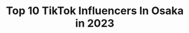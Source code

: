 ---
title: Top 10 TikTok Influencers In Osaka in 2023
description: >-
  Find top TikTok influencers in Osaka in 2023. Most popular hashtags: #osaka #japan #tiktok.
platform: TikTok
hits: 24
text_top: Discover the top-rated TikTok profiles on inBeat.
text_bottom: Our search engine has 24 TikTok influencers like this in Osaka, Japan for you to contact.
profiles:
  - username: "yuruyuru_08"
    fullname: >-
      ゆる．︎︎︎︎︎☺︎
    bio: >-
      LJK. Osaka. fanmark☞．︎︎☺︎
    location: "Japan"
    followers: 18500
    engagement: 1473
    commentsToLikes: 0.160973
    id: ckbf5ujhlv5tk0j23u9ckzhv2
    verified: false
    hashtags: "#dryflower, #02, #tiktok, #vintagebling"
  - username: "knp_0225"
    fullname: >-
      Pちゃん🧸💋
    bio: >-
      *Osaka☞Kyoto🇯🇵 *follow me🤍💜
    location: "Japan"
    followers: 4650
    engagement: 620
    commentsToLikes: 0.033566
    id: ckbbsaf2nfsw80j23mkmlpmpi
    verified: false
    hashtags: "#tiktok"
  - username: "osakaninmuhtari"
    fullname: >-
      Aysel
    bio: >-
      İnstagram/YouTube ⬆️ @osakaninmuhtari Live: Japan🇯🇵
    location: "Japan"
    followers: 27900
    engagement: 548
    commentsToLikes: 0.025446
    id: ckc8i3amsbtjv0j23tbeim2xj
    verified: false
    hashtags: "#ortam, #japan, #teamaiseru, #pubg"
  - username: "aika_02083"
    fullname: >-
      Aika/愛花
    bio: >-
      Osaka 18 美容師になるのが夢です
    location: "Japan"
    followers: 109400
    engagement: 593
    commentsToLikes: 0.013678
    id: ckbketpu55p8g0j23nblg98fj
    verified: false
    hashtags: "#nordgreen, #tiktokspotlight, #fashion, #tiktok"
  - username: "maaki1106"
    fullname: >-
      maaki
    bio: >-
      osaka/21
    location: "Japan"
    followers: 5774
    engagement: 120
    commentsToLikes: 0.025181
    id: ck92xoiugzhgv0j78jxd4xxrc
    verified: false
    hashtags: "#osaka, #club, #bambi, #vip"
  - username: "paprikaaaaaaaa_"
    fullname: >-
      Paprika
    bio: >-
      She/her 🇯🇵🇦🇺 yup
    location: "Japan"
    followers: 6573
    engagement: 1984
    commentsToLikes: 0.018135
    id: ckcdwso4kfuln0j23tgfc801n
    verified: false
    hashtags: "#japan, #studioghibli, #osaka, #anime"
  - username: "blu_qh"
    fullname: >-
      JT๖・Bé〆Nè
    bio: >-
      
    location: "Japan"
    followers: 3509
    engagement: 453
    commentsToLikes: 0.148448
    id: ckbwftnt626y10j23dv3zeyw4
    verified: false
    hashtags: "#jtteam, #osaka, #jtteamosaka, #titokvietnam"
  - username: "javiipink"
    fullname: >-
      javii.pink
    bio: >-
      💕 Walter 🐈 💕 Actriz 💕 viviendo en 🇯🇵
    location: "Japan"
    followers: 7270
    engagement: 968
    commentsToLikes: 0.042388
    id: ckdngmy7rhx1o0j23blm3pyhz
    verified: false
    hashtags: "#inuyashacafe, #kimetsunoyaiba, #anime, #kagome"
  - username: "imquynhanh95"
    fullname: >-
      Quỳnh Anh
    bio: >-
      Fb:Quynhanh Niềm tin quý giá hơn mọi thứ...🍀🍀🍀
    location: "Japan"
    followers: 36500
    engagement: 442
    commentsToLikes: 0.045018
    id: ckbwftnhc26vl0j23utuks19p
    verified: false
    hashtags: "#nagoya, #namba, #nara, #japan"
  - username: "congkhanh932000"
    fullname: >-
      Công Khanh
    bio: >-
      FB mình dưới link 🤪
    location: "Japan"
    followers: 29300
    engagement: 841
    commentsToLikes: 0.022341
    id: ckcp9ofsqefy60j239fiqpvlv
    verified: false
    hashtags: "#kobe, #namba, #osaka, #umeda"
---